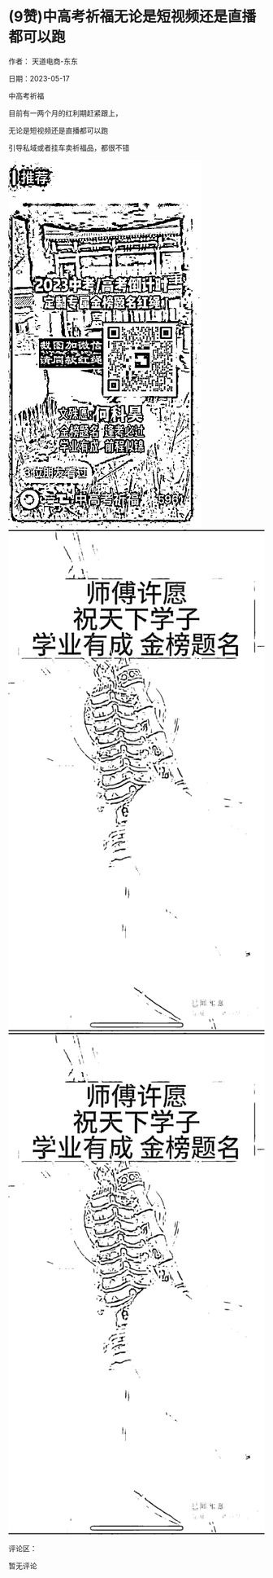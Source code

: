 
# (9赞)中高考祈福无论是短视频还是直播都可以跑

作者：  天道电商-东东

日期：2023-05-17

中高考祈福

目前有一两个月的红利期赶紧跟上，

无论是短视频还是直播都可以跑

引导私域或者挂车卖祈福品，都很不错

![](img/gaokao-xiangguan_1167.png)![](img/gaokao-xiangguan_1172.png)![](img/gaokao-xiangguan_1177.png)

评论区：

暂无评论
